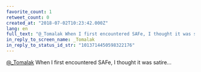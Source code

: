 ```yaml
---
favorite_count: 1
retweet_count: 0
created_at: "2018-07-02T10:23:42.000Z"
lang: en
full_text: "@_Tomalak When I first encountered SAFe, I thought it was satire..."
in_reply_to_screen_name: _Tomalak
in_reply_to_status_id_str: "1013714450598322176"
---
```


[@\_Tomalak](https://twitter.com/_Tomalak) When I first encountered SAFe, I
thought it was satire...
